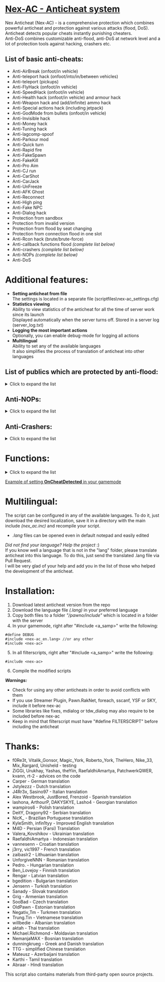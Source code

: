 # [Nex-AC - Anticheat system](https://pawn.wiki/index.php?/topic/27641-nex-ac/)

Nex Anticheat (Nex-AC) - is a comprehensive protection which combines powerful anticheat and protection against various attacks (flood, DoS).  
Anticheat detects popular cheats instantly punishing cheaters.  
Anti-DoS combines customizable anti-flood, anti-DoS at network level and a lot of protection tools against hacking, crashers etc.

## List of basic anti-cheats:
* Anti-AirBreak (onfoot/in vehicle)
* Anti-teleport hack (onfoot/into/in/between vehicles)
* Anti-teleport (pickups)
* Anti-FlyHack (onfoot/in vehicle)
* Anti-SpeedHack (onfoot/in vehicle)
* Anti-Health hack (onfoot/in vehicle) and armour hack
* Anti-Weapon hack and (add/infinite) ammo hack
* Anti-Special actions hack (including jetpack)
* Anti-GodMode from bullets (onfoot/in vehicle)
* Anti-Invisible hack
* Anti-Money hack
* Anti-Tuning hack
* Anti-lagcomp-spoof
* Anti-Parkour mod
* Anti-Quick turn
* Anti-Rapid fire
* Anti-FakeSpawn
* Anti-FakeKill
* Anti-Pro Aim
* Anti-CJ run
* Anti-CarShot
* Anti-CarJack
* Anti-UnFreeze
* Anti-AFK Ghost
* Anti-Reconnect
* Anti-High ping
* Anti-Fake NPC
* Anti-Dialog hack
* Protection from sandbox
* Protection from invalid version
* Protection from flood by seat changing
* Protection from connection flood in one slot
* Anti-Rcon hack (brute/brute-force)
* Anti-callback functions flood *(complete list below)*
* Anti-crashers *(complete list below)*
* Anti-NOPs *(complete list below)*
* Anti-DoS

# Additional features:
* **Setting anticheat from file**  
The settings is located in a separate file (scriptfiles\nex-ac_settings.cfg)
* **Statistics viewing**  
Ability to view statistics of the anticheat for all the time of server work since its launch  
Displayed automatically when the server turns off. Stored in a server log (server_log.txt)
* **Logging the most important actions**  
Optionally, you can enable debug-mode for logging all actions
* **Multilingual**  
Ability to set any of the available languages  
It also simplifies the process of translation of anticheat into other languages

## List of publics which are protected by anti-flood:
<details>
<summary>Click to expand the list</summary>

* OnDialogResponse
* OnEnterExitModShop
* OnPlayerClickMap
* OnPlayerClickPlayer
* OnPlayerClickTextDraw
* OnPlayerCommandText
* OnPlayerEnterVehicle
* OnPlayerExitVehicle
* OnPlayerPickUpPickup
* OnPlayerRequestClass
* OnPlayerSelectedMenuRow
* OnPlayerStateChange
* OnVehicleMod
* OnVehiclePaintjob
* OnVehicleRespray
* OnVehicleDeath
* OnPlayerText
* OnPlayerEnterCheckpoint
* OnPlayerLeaveCheckpoint
* OnPlayerRequestSpawn
* OnPlayerExitedMenu
* OnPlayerEnterRaceCheckpoint
* OnPlayerLeaveRaceCheckpoint
* OnPlayerClickPlayerTextDraw
* OnVehicleDamageStatusUpdate
* OnPlayerSelectObject
</details>

## Anti-NOPs:
<details>
<summary>Click to expand the list</summary>

* SpawnPlayer
* SetPlayerPos
* SetVehiclePos
* SetPlayerAmmo
* SetPlayerHealth
* SetPlayerArmour
* SetVehicleHealth
* GivePlayerWeapon
* SetPlayerPosFindZ
* SetPlayerInterior
* PutPlayerInVehicle
* ResetPlayerWeapons
* SetPlayerSpecialAction
* TogglePlayerSpectating
* RemovePlayerFromVehicle
</details>

## Anti-Crashers:
<details>
<summary>Click to expand the list</summary>

* Invalid tuning
* Invalid vehicle seat
* Illegal characters in the dialogs (deleting)
* Invalid attached objects
* Weapon Crasher
</details>

# Functions:
<details>
<summary>Click to expand the list</summary>

**public OnCheatDetected(playerid, ip_address[], type, code)**
> Called when triggers one of the anti-cheats
> * `playerid` - The ID of the cheater
> * `ip_address[]` - IP-address of the cheater
> * `type` - Type of cheating (when `0` it returns the ID, when `1` - IP)
> * `code` - The code (ID) of the anti-cheat
> * This callback does not handle returns

**EnableAntiCheat(code, enable)**
> Use to enable/disable one of the anti-cheats
> * `code` - The ID of the anti-cheat
> * `enable` - `1` to enable/`0` to disable
> * Returns `1 (true)` if the function executed successfully or `0 (false)` if the `code` parameter contains an invalid ID of the anti-cheat

**EnableAntiCheatForPlayer(playerid, code, enable)**
> Use to enable/disable one of the anti-cheats for a specific player
> * `playerid` - The ID of the player to enable/disable the anti-cheat for
> * `code` - The ID of the anti-cheat
> * `enable` - `1` to enable/`0` to disable
> * Returns `1` if the function executed successfully, `0` if the player is not connected or `-1` if the `code` parameter contains an invalid ID of the anti-cheat

Added in v1.3:

**IsAntiCheatEnabled(code)**
> Use to check whether one of the anti-cheats is enabled/disabled
> * `code` - The ID of the anti-cheat to check
> * Return `1 (true)` if enabled or `0 (false)` if disabled

**IsAntiCheatEnabledForPlayer(playerid, code)**
> Use to check whether one of the anti-cheats is enabled/disabled for a specific player
> * `playerid` - The ID of the player to be checked whether the anti-cheat is enabled/disabled for him
> * `code` - The ID of the anti-cheat to check
> * Return `1 (true)` if enabled or `0 (false)` if disabled

Added in v1.8.8:

**AntiCheatGetHealth(playerid, &Float:health)**
> Use to get the amount of the player's health (according to anticheat data)
> * `playerid` - The ID of the player to get the health of
> * `&Float:health` - A variable to store the health in, passed by reference
> * Returns `1 (true)` if the function executed successfully or `0 (false)` if the player is not connected

**AntiCheatGetArmour(playerid, &Float:armour)**
> Use to get the amount of the player's armour (according to anticheat data)
> * `playerid` - The ID of the player to get the armour of
> * `&Float:armour` - A variable to store the armour in, passed by reference
> * Returns `1 (true)` if the function executed successfully or `0 (false)` if the player is not connected

**AntiCheatGetVehicleHealth(vehicleid, &Float:health)**
> Use to get the amount of the vehicle's health (according to anticheat data)
> * `vehicleid` - The ID of the vehicle to get the health of
> * `&Float:health` - A variable to store the health in, passed by reference
> * Returns `1 (true)` if the function executed successfully or `0 (false)` if the vehicle does not exist

**AntiCheatGetWeaponData(playerid, slot, &weapons, &ammo)**
> Use to get the weapon and ammo in a specific player's weapon slot (according to anticheat data)
> * `playerid` - The ID of the player whose weapon data to retrieve
> * `slot` - The slot to get the weapon and ammo for
> * `&weapons` - A variable to store the weapon ID in, passed by reference
> * `&ammo` - A variable to store the ammo in, passed by reference
> * Returns `1` if the function executed successfully, `0` if the player is not connected or `-1` if the slot specified is invalid

**AntiCheatGetSpawnWeapon(playerid, &weapon1, &weapon1_ammo, &weapon2, &weapon2_ammo, &weapon3, &weapon3_ammo)**
> Use to get the spawn weapons and ammo of a player
> * `playerid` - The ID of the player whose spawn weapons and ammo to retrieve
> * `&weapon1` - A variable in which to store weapon 1, passed by reference
> * `&weapon1_ammo` - A variable in which to store the amount of ammo for weapon 1, passed by reference
> * `&weapon2` - A variable in which to store weapon 2, passed by reference
> * `&weapon2_ammo` - A variable in which to store the amount of ammo for weapon 2, passed by reference
> * `&weapon3` - A variable in which to store weapon 3, passed by reference
> * `&weapon3_ammo` - A variable in which to store the amount of ammo for weapon 3, passed by reference
> * Returns `1 (true)` if the function executed successfully or `0 (false)` if the player is not connected

**AntiCheatGetPos(playerid, &Float:x, &Float:y, &Float:z)**
> Use to get the position of a player (according to anticheat data)
> * `playerid` - The ID of the player to get the position of
> * `&Float:x` - A variable to store the x coordinate in, passed by reference
> * `&Float:y` - A variable to store the y coordinate in, passed by reference
> * `&Float:z` - A variable to store the z coordinate in, passed by reference
> * Returns `1 (true)` if the function executed successfully or `0 (false)` if the player is not connected

**AntiCheatGetVehicleVelocity(vehicleid, &Float:x, &Float:y, &Float:z)**
> Use to get the velocity of a vehicle (according to anticheat data)
> * `vehicleid` - The ID of the vehicle to get the velocity of
> * `&Float:x` - A variable to store the x velocity in, passed by reference
> * `&Float:y` - A variable to store the y velocity in, passed by reference
> * `&Float:z` - A variable to store the z velocity in, passed by reference
> * Returns `1 (true)` if the function executed successfully or `0 (false)` if the vehicle does not exist

**AntiCheatGetSpeed(playerid)**
> Use to get the speed of a player
> * `playerid` - The ID of the player to get the speed of
> * Returns the player's speed or `0` if the player is not connected

**AntiCheatGetAnimationIndex(playerid)**
> Use to get the index (ID) of the player's current animation (according to anticheat data)
> * `playerid` - The ID of the player to get the animation index of
> * Returns the ID of the animation or `0` if the player is not connected

**AntiCheatGetDialog(playerid)**
> Use to get the ID of the opened dialog for a player
> * `playerid` - The ID of the player to get the active dialog ID for
> * Returns the ID of the dialog or `-1` if the player is not connected

**AntiCheatGetEnterVehicle(playerid)**
> Use to get the ID of the vehicle a player attempted to enter last time
> * `playerid` - The ID of the player to get the last entered vehicle ID of
> * Returns the ID of the entered vehicle or `0` if the player is not connected

**AntiCheatGetVehicleID(playerid)**
> Use to get the ID of the vehicle a player is currently in (according to anticheat data)
> * `playerid` - The ID of the player in the vehicle to get the ID of
> * Returns the ID of the vehicle or `0` if the player is not connected

**AntiCheatGetWeapon(playerid)**
> Use to get the ID of the player's current weapon (according to anticheat data)
> * `playerid` - The ID of the player to get the currently held weapon of
> * Returns the ID of the weapon or `-1` if the player is not connected

**AntiCheatGetVehicleSeat(playerid)**
> Use to get the seat of the vehicle a player is currently in (according to anticheat data)
> * `playerid` - The ID of the player to get the seat of
> * Returns the ID of the seat or `-1` if the player is not connected

**AntiCheatGetSpecialAction(playerid)**
> Use to get the ID of the player's special action (according to anticheat data)
> * `playerid` - The ID of the player to get the special action of
> * Returns the ID of the special action or `0` if the player is not connected

**AntiCheatGetLastSpecialAction(playerid)**
> Use to get the ID of the player's previous special action
> * `playerid` - The ID of the player to get the previous special action of
> * Returns the ID of the previous special action or `0` if the player is not connected

**AntiCheatGetLastShotWeapon(playerid)**
> Use to get the ID of the last weapon a player shot from
> * `playerid` - The ID of the player to get the last shot weapon ID of
> * Returns the ID of the last shot weapon or `-1` if the player is not connected

**AntiCheatGetLastPickup(playerid)**
> Use to get the ID of the last pickup which a player picked up
> * `playerid` - The ID of the player to get the last picked up pickup ID of
> * Returns the ID of the last picked up pickup or `-1` if the player is not connected

**AntiCheatGetLastUpdateTime(playerid)**
> Use to get the player's last update tick
> * `playerid` - The ID of the player to get the last update tick of
> * Returns the tick of the last update or `0` if the player is not connected

**AntiCheatGetLastReloadTime(playerid)**
> Use to get the player's last weapon reload tick
> * `playerid` - The ID of the player to get the last reload tick of
> * Returns the tick of the last reload or `0` if the player is not connected

**AntiCheatGetLastEnteredVehTime(playerid)**
> Use to get the player's last entering vehicle attempt tick
> * `playerid` - The ID of the player to get the last entering vehicle attempt tick of
> * Returns the tick of the last entering attempt or `0` if the player is not connected

**AntiCheatGetLastShotTime(playerid)**
> Use to get the player's last weapon shot tick
> * `playerid` - The ID of the player to get the last shot tick of
> * Returns the tick of the last shot or `0` if the player is not connected

**AntiCheatGetLastSpawnTime(playerid)**
> Use to get the player's last spawn tick
> * `playerid` - The ID of the player to get the last spawn tick of
> * Returns the tick of the last spawn or `0` if the player is not connected

**AntiCheatIntEnterExitsIsEnabled(playerid)**
> Use to check whether the enter/exit markers in interiors are enabled/disabled for a player
> * `playerid` - The ID of the player to check
> * Returns `1 (true)` if enabled or `0 (false)` if disabled

**AntiCheatStuntBonusIsEnabled(playerid)**
> Use to check whether stunt bonus is enabled/disabled for a player
> * `playerid` - The ID of the player to check
> * Returns `1 (true)` if enabled or `0 (false)` if disabled

**AntiCheatIsInModShop(playerid)**
> Use to check whether a player is in ModShop or not
> * `playerid` - The ID of the player to check
> * Returns `1 (true)` if it is or `0 (false)` if it is not

**AntiCheatIsFrozen(playerid)**
> Use to check whether a player is frozen or not
> * `playerid` - The ID of the player to check
> * Returns `1 (true)` if frozen or `0 (false)` if not frozen

**AntiCheatIsDead(playerid)**
> Use to check whether a player is dead or not
> * `playerid` - The ID of the player to check
> * Returns `1 (true)` if dead or `0 (false)` if not dead

**AntiCheatIsConnected(playerid)**
> Use to check whether a player is on the server or not
> * `playerid` - The ID of the player to check
> * Returns `1 (true)` if it is or `0 (false)` if it is not

Added in v1.9.37:

**public OnCheatWarning(playerid, ip_address[], type, code, code2, count)**
> Called when triggers any warnings of one of the anti-cheats
> * `playerid` - The ID of the suspected cheater
> * `ip_address[]` - IP-address of the suspected cheater
> * `type` - Type of cheating (when `0` it returns the ID, when `1` - IP)
> * `code` - The code (ID) of the anti-cheat
> * `code2` - The subcode (ID) of the anti-cheat check
> * `count` - Count of warnings triggered on suspected cheater
> * This callback does not handle returns

**public OnFloodWarning(playerid, publicid, count)**
> Called when triggers any anti-flood warnings on one of the protected publics
> * `playerid` - The ID of the suspected flooder
> * `publicid` - The ID of the public that was called too quickly
> * `count` - Count of warnings triggered on suspected flooder
> * This callback does not handle returns

**public OnNOPWarning(playerid, nopid, count)**
> Called when triggers any NOP warnings on one of the protected functions
> * `playerid` - The ID of the suspected cheater
> * `nopid` - The ID of the NOP check
> * `count` - Count of warnings triggered on suspected cheater
> * This callback does not handle returns

**AntiCheatKickWithDesync(playerid, code)**
> Use to kick with desync a specific player by the anticheat
> * `playerid` - The ID of the player who will be kicked with desync for the delay time
> * `code` - The ID of the anti-cheat (with some codes the player's vehicle will be resynced after his disconnection)
> * Returns `1` if the function executed successfully, `0` if the player is not connected or `-1` if the player has already been kicked

**AntiCheatIsKickedWithDesync(playerid)**
> Use to check whether a player is (being) kicked or not
> * `playerid` - The ID of the player to check
> * Returns `1` for kick onfoot, `2` for kick in a vehicle (driver), `3` if player is already disconnected or `0` if he isn't kicked

Added in v1.9.40:

**AntiCheatGetSpawnPos(playerid, &Float:x, &Float:y, &Float:z)**
> Use to get the spawn position of a player
> * `playerid` - The ID of the player to get the spawn position of
> * `&Float:x` - A variable to store the x coordinate in, passed by reference
> * `&Float:y` - A variable to store the y coordinate in, passed by reference
> * `&Float:z` - A variable to store the z coordinate in, passed by reference
> * Returns `1 (true)` if the function executed successfully or `0 (false)` if the player is not connected

Added in v1.9.41:

**EnableAntiNOP(nopcode, enable)**
> Use to enable/disable one of the anti-NOPs
> * `nopcode` - The ID of the anti-NOP
> * `enable` - `1` to enable/`0` to disable
> * Returns `1 (true)` if the function executed successfully or `0 (false)` if the `nopcode` parameter contains an invalid ID of the anti-NOP

**EnableAntiNOPForPlayer(playerid, nopcode, enable)**
> Use to enable/disable one of the anti-NOPs for a specific player
> * `playerid` - The ID of the player to enable/disable the anti-NOP for
> * `nopcode` - The ID of the anti-NOP
> * `enable` - `1` to enable/`0` to disable
> * Returns `1` if the function executed successfully, `0` if the player is not connected or `-1` if the `nopcode` parameter contains an invalid ID of the anti-NOP

**IsAntiNOPEnabled(nopcode)**
> Use to check whether one of the anti-NOPs is enabled/disabled
> * `nopcode` - The ID of the anti-NOP to check
> * Return `1 (true)` if enabled or `0 (false)` if disabled

**IsAntiNOPEnabledForPlayer(playerid, nopcode)**
> Use to check whether one of the anti-NOPs is enabled/disabled for a specific player
> * `playerid` - The ID of the player to be checked whether the anti-NOP is enabled/disabled for him
> * `nopcode` - The ID of the anti-NOP to check
> * Return `1 (true)` if enabled or `0 (false)` if disabled

Added in v1.9.42:

**AntiCheatGetVehicleDriver(vehicleid)**
> Use to get the ID of the driver of a vehicle
> * `vehicleid` - The ID of the vehicle to get the driver ID of
> * Returns the ID of the driver or `INVALID_PLAYER_ID` if the vehicle does not exist

**AntiCheatGetVehicleInterior(vehicleid)**
> Use to get the ID of the current interior of a vehicle
> * `vehicleid` - The ID of the vehicle to get the interior ID of
> * Returns the ID of the interior or `0` if the vehicle does not exist

**AntiCheatGetVehiclePaintjob(vehicleid)**
> Use to get the ID of the paintjob of a vehicle
> * `vehicleid` - The ID of the vehicle to get the paintjob ID of
> * Returns the ID of the paintjob or `3` if the vehicle does not exist

Added in v1.9.43:

**AntiCheatGetVehiclePos(vehicleid, &Float:x, &Float:y, &Float:z)**
> Use to get the position of a vehicle (according to anticheat data)
> * `vehicleid` - The ID of the vehicle to get the position of
> * `&Float:x` - A variable to store the x coordinate in, passed by reference
> * `&Float:y` - A variable to store the y coordinate in, passed by reference
> * `&Float:z` - A variable to store the z coordinate in, passed by reference
> * Returns `1 (true)` if the function executed successfully or `0 (false)` if the vehicle does not exist

**AntiCheatGetVehicleZAngle(vehicleid, &Float:z_angle)**
> Use to get the z rotation of a vehicle (according to anticheat data)
> * `vehicleid` - The ID of the vehicle to get the z rotation of
> * `&Float:z_angle` - A variable to store the z rotation in, passed by reference
> * Returns `1 (true)` if the function executed successfully or `0 (false)` if the vehicle does not exist

**AntiCheatGetVehicleSpawnPos(vehicleid, &Float:x, &Float:y, &Float:z)**
> Use to get the spawn position of a vehicle
> * `vehicleid` - The ID of the vehicle to get the spawn position of
> * `&Float:x` - A variable to store the x coordinate in, passed by reference
> * `&Float:y` - A variable to store the y coordinate in, passed by reference
> * `&Float:z` - A variable to store the z coordinate in, passed by reference
> * Returns `1 (true)` if the function executed successfully or `0 (false)` if the vehicle does not exist

**AntiCheatGetVehicleSpawnZAngle(vehicleid, &Float:z_angle)**
> Use to get the spawn z rotation of a vehicle
> * `vehicleid` - The ID of the vehicle to get the spawn z rotation of
> * `&Float:z_angle` - A variable to store the z rotation in, passed by reference
> * Returns `1 (true)` if the function executed successfully or `0 (false)` if the vehicle does not exist

Added in v1.9.46:

**AntiCheatGetInterior(playerid)**
> Use to get the ID of the interior a player is currently in (according to anticheat data)
> * `playerid` - The ID of the player to get the interior ID of
> * Returns the ID of the interior or `0` if the player is not connected

Added in v1.9.50:

**AntiCheatGetEnterVehicleSeat(playerid)**
> Use to get the seat of the vehicle a player attempted to enter last time
> * `playerid` - The ID of the player to get the last entered seat of
> * Returns the ID of the entered seat or `-1` if the player is not connected

**AntiCheatGetWeaponInSlot(playerid, slot)**
> Use to get the weapon ID in a specific player's weapon slot (according to anticheat data)
> * `playerid` - The ID of the player to get the weapon ID of
> * `slot` - The slot to get the weapon ID for
> * Returns the ID of weapon in a specific slot, `-1` if the player is not connected or `-2` if the slot specified is invalid

**AntiCheatGetAmmoInSlot(playerid, slot)**
> Use to get the ammo in a specific player's weapon slot (according to anticheat data)
> * `playerid` - The ID of the player to get the ammo of
> * `slot` - The slot to get the ammo for
> * Returns the amount of ammo in a specific slot, `-1` if the player is not connected or `-2` if the slot specified is invalid

**AntiCheatIsInSpectate(playerid)**
> Use to check whether a player is in spectator mode or not
> * `playerid` - The ID of the player to check
> * Returns `1 (true)` if it is or `0 (false)` if it is not

**AntiCheatGetVehicleSpeed(vehicleid)**
> Use to get the speed of a vehicle
> * `vehicleid` - The ID of the vehicle to get the speed of
> * Returns the vehicle speed or `0` if the vehicle does not exist

**AntiCheatIsVehicleSpawned(vehicleid)**
> Use to check whether a vehicle is spawned or not
> * `vehicleid` - The ID of the vehicle to check
> * Returns `1 (true)` if it is or `0 (false)` if it is not

Added in v1.9.53:

**AntiCheatGetPickupPos(pickupid, &Float:x, &Float:y, &Float:z)**
> Use to get the position of a pickup
> * `pickupid` - The ID of the pickup to get the position of
> * `&Float:x` - A variable to store the x coordinate in, passed by reference
> * `&Float:y` - A variable to store the y coordinate in, passed by reference
> * `&Float:z` - A variable to store the z coordinate in, passed by reference
> * Returns `1 (true)` if the function executed successfully or `0 (false)` if the pickup does not exist
</details>

[Example of setting **OnCheatDetected** in your gamemode](CHANGELOG.md)

# Multilingual:
The script can be configured in any of the available languages. To do it, just download the desired localization, save it in a directory with the main include *(nex_ac.inc)* and recompile your script.

* *.lang* files can be opened even in default notepad and easily edited

*Did not find your language? Help the project* :)  
If you know well a language that is not in the "lang" folder, please translate anticheat into this language. To do this, just send the translated .lang file via Pull Request.  
I will be very glad of your help and add you in the list of those who helped the development of the anticheat.

# Installation:
1. Download latest anticheat version from the repo
2. Download the language file *(.lang)* in your preferred language
3. Copy both files to a folder *"/pawno/include"* which is located in a folder with the server
4. In your gamemode, right after "#include <a_samp>" write the following:
```pawn
#define DEBUG
#include <nex-ac_en.lang> //or any other
#include <nex-ac>
```
5. In all filterscripts, right after "#include <a_samp>" write the following:
```pawn
#include <nex-ac>
```
6. Compile the modified scripts

***Warnings:***
 * Check for using any other anticheats in order to avoid conflicts with them
 * If you use Streamer Plugin, Pawn.RakNet, foreach, sscanf, YSF or SKY, include it before nex-ac
 * Some libraries like fixes, mdialog or tdw_dialog may also require to be included before nex-ac
 * Keep in mind that filterscript must have "#define FILTERSCRIPT" before including the anticheat


# Thanks:
* f0Re3t, Vitalik_Gonsor, Magic_York, Roberto_York, TheHero, Nike_33, Mix_Rargard, Unisheld - testing
* ZiGGi, Urukhay, Yashas, theYiin, RaefaldhiAmartya, PatchwerkQWER, kvann, rt-2 - advices on the code
* Carper - German translation
* Jstylezzz - Dutch translation
* J4Rr3x, Sasino97 - Italian translation
* Alex Westbrook, JustBored, Frenzoid - Spanish translation
* lashona, ArthourP, DAKYSKYE, Lasho4 - Georgian translation
* wampiros6 - Polish translation
* DeitY, Dragony92 - Serbian translation
* NicK_ - Brazilian Portuguese translation
* KyleSmith, infin1tyy - Improved English translation
* M4D - Persian (Farsi) Translation
* Valera_Kovshikov - Ukrainian translation
* RaefaldhiAmartya - Indonesian translation
* vannesenn - Croatian translation
* j3rry, vic1997 - French translation
* zaibaslr2 - Lithuanian translation
* UnforgiveNNN - Romanian translation
* Pedro. - Hungarian translation
* Ben_Lovejoy - Finnish translation
* Rengar - Latvian translation
* bgedition - Bulgarian translation
* Jensenn - Turkish translation
* Sanady - Slovak translation
* Grig - Armenian translation
* SooBad - Czech translation
* OldPawn - Estonian translation
* Negativ_Tm - Turkmen translation
* Trung.Tin - Vietnamese translation
* willbedie - Albanian translation
* aktah - Thai translation
* Michael.Richmond - Moldavian translation
* NemanjaMAX - Bosnian translation
* dunningkrueg - Greek and Danish translation
* TTG - simplified Chinese translation
* Mateusz - Azerbaijani translation
* Karthi - Tamil translation
* Abraar - Hindi translation

This script also contains materials from third-party open source projects.
